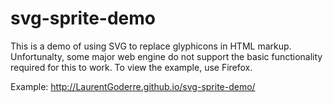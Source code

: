 svg-sprite-demo
===============

This is a demo of using SVG to replace glyphicons in HTML markup. Unfortunalty, some major web engine do not support the basic functionality required for this to work. To view the example, use Firefox. 

Example: http://LaurentGoderre.github.io/svg-sprite-demo/
